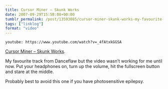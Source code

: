```yaml
---
title: Cursor Miner – Skunk Works
date: 2007-09-29T15:58:08+00:00
tumblr_permalink: /post/13593085/cursor-miner-skunk-works-my-favourite-track
tags: ["linklog"]
format: "video"
---
```


`youtube: https://www.youtube.com/watch?v=_4fAtxkGGSA`

[Cursor Miner &#8211; Skunk Works][1].

My favourite track from Danceflaw but the video wasn&rsquo;t working for me until now. Put your headphones on, turn up the volume, hit the fullscreen button and stare at the middle.

Probably best to avoid this one if you have photosensitive epilepsy.

[1]: https://www.youtube.com/watch?v=_4fAtxkGGSA
